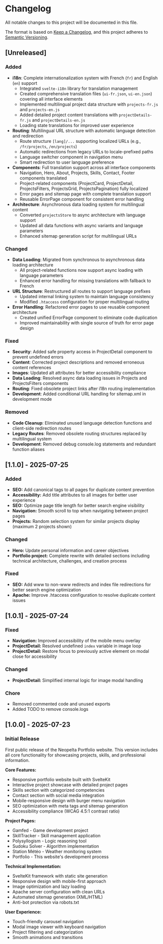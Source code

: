 # Changelog

All notable changes to this project will be documented in this file.

The format is based on [Keep a Changelog](https://keepachangelog.com/en/1.0.0/),
and this project adheres to [Semantic Versioning](https://semver.org/spec/v2.0.0.html).

## [Unreleased]

### Added

- **i18n**: Complete internationalization system with French (`fr`) and English (`en`) support
  - Integrated `svelte-i18n` library for translation management
  - Created comprehensive translation files (`ui-fr.json`, `ui-en.json`) covering all interface elements
  - Implemented multilingual project data structure with `projects-fr.js` and `projects-en.js`
  - Added detailed project content translations with `projectDetails-fr.js` and `projectDetails-en.js`
  - Loading state translations for improved user experience
- **Routing**: Multilingual URL structure with automatic language detection and redirection
  - Route structure `[lang]/...` supporting localized URLs (e.g., `/fr/projects`, `/en/projects`)
  - Automatic redirections from legacy URLs to locale-prefixed paths
  - Language switcher component in navigation menu
  - Smart redirection to user language preference
- **Components**: Full translation support across all interface components
  - Navigation, Hero, About, Projects, Skills, Contact, Footer components translated
  - Project-related components (ProjectCard, ProjectDetail, ProjectsFilters, ProjectsGrid, ProjectsPagination) fully localized
  - Error pages and sitemap page with complete translation support
  - Reusable ErrorPage component for consistent error handling
- **Architecture**: Asynchronous data loading system for multilingual content
  - Converted `projectsStore` to async architecture with language support
  - Updated all data functions with async variants and language parameters
  - Enhanced sitemap generation script for multilingual URLs

### Changed

- **Data Loading**: Migrated from synchronous to asynchronous data loading architecture
  - All project-related functions now support async loading with language parameters
  - Enhanced error handling for missing translations with fallback to French
- **URL Structure**: Restructured all routes to support language prefixes
  - Updated internal linking system to maintain language consistency
  - Modified `.htaccess` configuration for proper multilingual routing
- **Error Handling**: Refactored error pages to use reusable component architecture
  - Created unified ErrorPage component to eliminate code duplication
  - Improved maintainability with single source of truth for error page design

### Fixed

- **Security**: Added safe property access in ProjectDetail component to prevent undefined errors
- **Content**: Corrected project descriptions and removed erroneous content references
- **Images**: Updated alt attributes for better accessibility compliance
- **Data Loading**: Resolved async data loading issues in Projects and ProjectsFilters components
- **Routing**: Fixed obsolete project links after i18n routing implementation
- **Development**: Added conditional URL handling for sitemap.xml in development mode

### Removed

- **Code Cleanup**: Eliminated unused language detection functions and client-side redirection routes
- **Legacy Routes**: Removed obsolete routing structures replaced by multilingual system
- **Development**: Removed debug console.log statements and redundant function aliases

## [1.1.0] - 2025-07-25

### Added

- **SEO:** Add canonical tags to all pages for duplicate content prevention
- **Accessibility:** Add title attributes to all images for better user experience
- **SEO:** Optimize page title length for better search engine visibility
- **Navigation:** Smooth scroll to top when navigating between project pages
- **Projects:** Random selection system for similar projects display (maximum 2 projects shown)

### Changed

- **Hero:** Update personal information and career objectives
- **Portfolio project:** Complete rewrite with detailed sections including technical architecture, challenges, and creation process

### Fixed

- **SEO:** Add www to non-www redirects and index file redirections for better search engine optimization
- **Apache:** Improve .htaccess configuration to resolve duplicate content issues

## [1.0.1] - 2025-07-24

### Fixed

- **Navigation:** Improved accessibility of the mobile menu overlay
- **ProjectDetail:** Resolved undefined `index` variable in image loop
- **ProjectDetail:** Restore focus to previously active element on modal close for accessibility

### Changed

- **ProjectDetail:** Simplified internal logic for image modal handling

### Chore

- Removed commented code and unused exports
- Added TODO to remove console.logs

## [1.0.0] - 2025-07-23

### Initial Release

First public release of the Neopelta Portfolio website. This version includes all core functionality for showcasing projects, skills, and professional information.

**Core Features:**

- Responsive portfolio website built with SvelteKit
- Interactive project showcase with detailed project pages
- Skills section with categorized competencies
- Contact section with social media integration
- Mobile-responsive design with burger menu navigation
- SEO optimization with meta tags and sitemap generation
- Accessibility compliance (WCAG 4.5:1 contrast ratio)

**Project Pages:**

- Gamfed - Game development project
- SkillTracker - Skill management application
- Polysyllogism - Logic reasoning tool
- Sudoku Solver - Algorithm implementation
- Station Météo - Weather monitoring system
- Portfolio - This website's development process

**Technical Implementation:**

- SvelteKit framework with static site generation
- Responsive design with mobile-first approach
- Image optimization and lazy loading
- Apache server configuration with clean URLs
- Automated sitemap generation (XML/HTML)
- Anti-bot protection via robots.txt

**User Experience:**

- Touch-friendly carousel navigation
- Modal image viewer with keyboard navigation
- Project filtering and categorization
- Smooth animations and transitions
